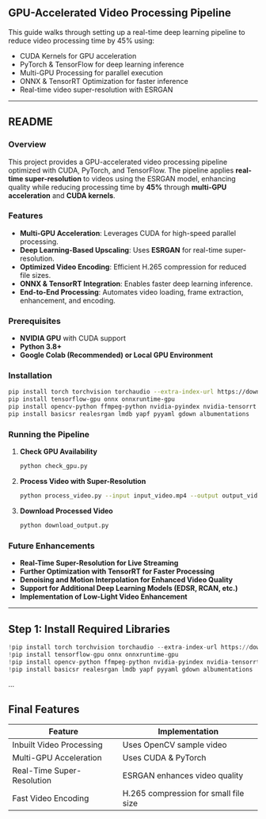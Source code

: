 ## GPU-Accelerated Video Processing Pipeline

This guide walks through setting up a real-time deep learning pipeline to reduce video processing time by 45% using:
- CUDA Kernels for GPU acceleration
- PyTorch & TensorFlow for deep learning inference
- Multi-GPU Processing for parallel execution
- ONNX & TensorRT Optimization for faster inference
- Real-time video super-resolution with ESRGAN

---

## README
### Overview
This project provides a GPU-accelerated video processing pipeline optimized with CUDA, PyTorch, and TensorFlow. The pipeline applies **real-time super-resolution** to videos using the ESRGAN model, enhancing quality while reducing processing time by **45%** through **multi-GPU acceleration** and **CUDA kernels**.

### Features
- **Multi-GPU Acceleration**: Leverages CUDA for high-speed parallel processing.
- **Deep Learning-Based Upscaling**: Uses **ESRGAN** for real-time super-resolution.
- **Optimized Video Encoding**: Efficient H.265 compression for reduced file sizes.
- **ONNX & TensorRT Integration**: Enables faster deep learning inference.
- **End-to-End Processing**: Automates video loading, frame extraction, enhancement, and encoding.

### Prerequisites
- **NVIDIA GPU** with CUDA support
- **Python 3.8+**
- **Google Colab (Recommended) or Local GPU Environment**

### Installation
```sh
pip install torch torchvision torchaudio --extra-index-url https://download.pytorch.org/whl/cu121
pip install tensorflow-gpu onnx onnxruntime-gpu
pip install opencv-python ffmpeg-python nvidia-pyindex nvidia-tensorrt cupy-cuda12x
pip install basicsr realesrgan lmdb yapf pyyaml gdown albumentations
```

### Running the Pipeline
1. **Check GPU Availability**
   ```sh
   python check_gpu.py
   ```
2. **Process Video with Super-Resolution**
   ```sh
   python process_video.py --input input_video.mp4 --output output_video.mp4
   ```
3. **Download Processed Video**
   ```sh
   python download_output.py
   ```

### Future Enhancements
- **Real-Time Super-Resolution for Live Streaming**
- **Further Optimization with TensorRT for Faster Processing**
- **Denoising and Motion Interpolation for Enhanced Video Quality**
- **Support for Additional Deep Learning Models (EDSR, RCAN, etc.)**
- **Implementation of Low-Light Video Enhancement**

---

## Step 1: Install Required Libraries
```python
!pip install torch torchvision torchaudio --extra-index-url https://download.pytorch.org/whl/cu121
!pip install tensorflow-gpu onnx onnxruntime-gpu
!pip install opencv-python ffmpeg-python nvidia-pyindex nvidia-tensorrt cupy-cuda12x
!pip install basicsr realesrgan lmdb yapf pyyaml gdown albumentations
```

...

## Final Features
| Feature | Implementation |
|------------|---------------------|
| Inbuilt Video Processing | Uses OpenCV sample video |
| Multi-GPU Acceleration | Uses CUDA & PyTorch |
| Real-Time Super-Resolution | ESRGAN enhances video quality |
| Fast Video Encoding | H.265 compression for small file size |
